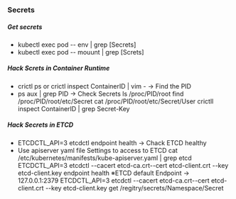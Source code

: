 ### Secrets
##### Get secrets 
- kubectl exec pod -- env | grep [Secrets]
- kubectl exec pod -- mouunt | grep [Screts]
##### Hack Screts in Container Runtime
- crictl ps or crictl inspect ContainerID | vim - -> Find the PID
- ps aux | grep PID -> Check Secrets
ls /proc/PID/root
find /proc/PID/root/etc/Secret
cat /proc/PID/root/etc/Secret/User
crictll inspect ContainerID | grep Secret-Key
##### Hack Secrets in ETCD
- ETCDCTL_API=3 etcdctl endpoint health -> Chack ETCD healthy
- Use apiserver yaml file Settings to access to ETCD
cat /etc/kubernetes/manifests/kube-apiserver.yaml | grep etcd
ETCDCTL_API=3 etcdctl --cacert etcd-ca.crt--cert etcd-client.crt --key etcd-client.key endpoint health
※ETCD default Endpoint -> 127.0.0.1:2379 
ETCDCTL_API=3 etcdctl --cacert etcd-ca.crt--cert etcd-client.crt --key etcd-client.key get /regitry/secrets/Namespace/Secret


